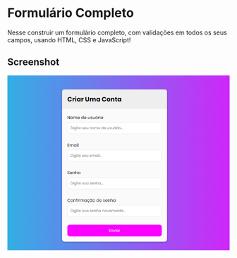 
# Formulário Completo

Nesse construir um formulário completo, com validações em todos os seus campos, usando HTML, CSS e JavaScript!




## Screenshot

![Formulário Screenshot](./assets/form.png)

